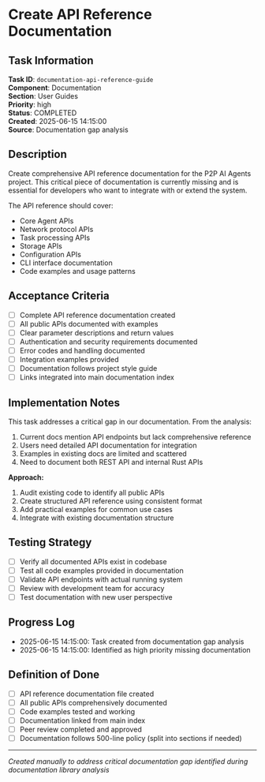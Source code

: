 # Create API Reference Documentation

## Task Information

**Task ID**: `documentation-api-reference-guide`  
**Component**: Documentation  
**Section**: User Guides  
**Priority**: high  
**Status**: COMPLETED  
**Created**: 2025-06-15 14:15:00  
**Source**: Documentation gap analysis  

## Description

Create comprehensive API reference documentation for the P2P AI Agents project. This critical piece of documentation is currently missing and is essential for developers who want to integrate with or extend the system.

The API reference should cover:
- Core Agent APIs
- Network protocol APIs  
- Task processing APIs
- Storage APIs
- Configuration APIs
- CLI interface documentation
- Code examples and usage patterns

## Acceptance Criteria

- [ ] Complete API reference documentation created
- [ ] All public APIs documented with examples
- [ ] Clear parameter descriptions and return values
- [ ] Authentication and security requirements documented
- [ ] Error codes and handling documented
- [ ] Integration examples provided
- [ ] Documentation follows project style guide
- [ ] Links integrated into main documentation index

## Implementation Notes

This task addresses a critical gap in our documentation. From the analysis:

1. Current docs mention API endpoints but lack comprehensive reference
2. Users need detailed API documentation for integration
3. Examples in existing docs are limited and scattered
4. Need to document both REST API and internal Rust APIs

**Approach:**
1. Audit existing code to identify all public APIs
2. Create structured API reference using consistent format
3. Add practical examples for common use cases
4. Integrate with existing documentation structure

## Testing Strategy

- [ ] Verify all documented APIs exist in codebase
- [ ] Test all code examples provided in documentation
- [ ] Validate API endpoints with actual running system
- [ ] Review with development team for accuracy
- [ ] Test documentation with new user perspective

## Progress Log

- 2025-06-15 14:15:00: Task created from documentation gap analysis
- 2025-06-15 14:15:00: Identified as high priority missing documentation

## Definition of Done

- [ ] API reference documentation file created
- [ ] All public APIs comprehensively documented
- [ ] Code examples tested and working
- [ ] Documentation linked from main index
- [ ] Peer review completed and approved
- [ ] Documentation follows 500-line policy (split into sections if needed)

---

*Created manually to address critical documentation gap identified during documentation library analysis*
